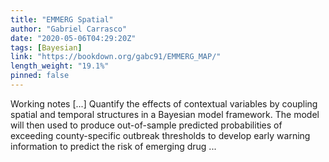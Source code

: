 ```yaml
---
title: "EMMERG Spatial"
author: "Gabriel Carrasco"
date: "2020-05-06T04:29:20Z"
tags: [Bayesian]
link: "https://bookdown.org/gabc91/EMMERG_MAP/"
length_weight: "19.1%"
pinned: false
---
```


Working notes [...] Quantify the effects of contextual variables by coupling spatial and temporal structures in a Bayesian model framework. The model will then used to produce out-of-sample predicted probabilities of exceeding county-specific outbreak thresholds to develop early warning information to predict the risk of emerging drug ...
